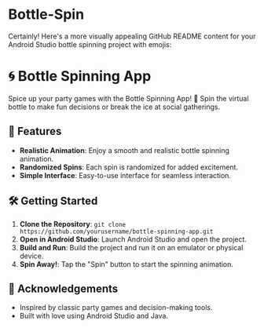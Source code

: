# Bottle-Spin

Certainly! Here's a more visually appealing GitHub README content for your Android Studio bottle spinning project with emojis:


# 🌀 Bottle Spinning App

Spice up your party games with the Bottle Spinning App! 🎉 Spin the virtual bottle to make fun decisions or break the ice at social gatherings.

## 🚀 Features

- **Realistic Animation**: Enjoy a smooth and realistic bottle spinning animation.
- **Randomized Spins**: Each spin is randomized for added excitement.
- **Simple Interface**: Easy-to-use interface for seamless interaction.



## 🛠️ Getting Started

1. **Clone the Repository**: `git clone https://github.com/yourusername/bottle-spinning-app.git`
2. **Open in Android Studio**: Launch Android Studio and open the project.
3. **Build and Run**: Build the project and run it on an emulator or physical device.
4. **Spin Away!**: Tap the "Spin" button to start the spinning animation.




## 🙏 Acknowledgements

- Inspired by classic party games and decision-making tools.
- Built with love using Android Studio and Java.

